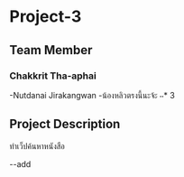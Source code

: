 # Project-3
## Team Member
### Chakkrit Tha-aphai
-Nutdanai Jirakangwan
-น้องหลิวตรงนี้นะจ้ะ
⋅⋅* 3

## Project Description
ทำเว็ปค้นหาหนังสือ

--add
